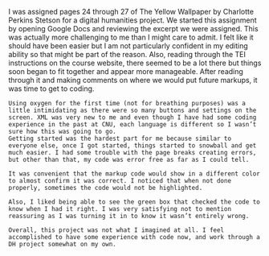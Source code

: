 I was assigned pages 24 through 27 of The Yellow Wallpaper by Charlotte Perkins Stetson for a digital humanities project. We started this assignment by opening Google Docs and reviewing the excerpt we were assigned. This was actually more challenging to me than I might care to admit. I felt like it should have been easier but I am not particularly confident in my editing ability so that might be part of the reason. Also, reading through the TEI instructions on the course website, there seemed to be a lot there but things soon began to fit together and appear more manageable. After reading through it and making comments on where we would put future markups, it was time to get to coding. 

	Using oxygen for the first time (not for breathing purposes) was a little intimidating as there were so many buttons and settings on the screen. XML was very new to me and even though I have had some coding experience in the past at CNU, each language is different so I wasn’t sure how this was going to go. 
	Getting started was the hardest part for me because similar to everyone else, once I got started, things started to snowball and get much easier. I had some trouble with the page breaks creating errors, but other than that, my code was error free as far as I could tell. 
	
	It was convenient that the markup code would show in a different color to almost confirm it was correct. I noticed that when not done properly, sometimes the code would not be highlighted. 
	
	Also, I liked being able to see the green box that checked the code to know when I had it right. I was very satisfying not to mention reassuring as I was turning it in to know it wasn’t entirely wrong. 
	
	Overall, this project was not what I imagined at all. I feel accomplished to have some experience with code now, and work through a DH project somewhat on my own. 
